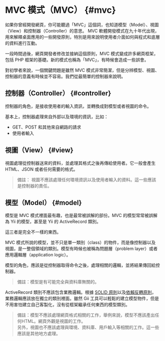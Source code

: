 # MVC 模式（MVC） {#mvc}

如果你曾經開發網頁，你可能聽過「MVC」這個詞，也知道模型（Model）、視圖（View）和控制器（Controller）的意思。 MVC 軟體開發模式在九十年代出現，用來解釋桌面應用的一些開發原則，特別是用來說明使用者介面如何與程式和底層的資料進行互動。

一段時間過後，網頁開發者修改並接納這個原則，MVC 模式變成許多網頁框架，包括 PHP 框架的基礎。新的模式也稱為「MVC」，有時候會造成一些誤會。

對初學者來說，一個關鍵問題是雖然 MVC 模式非常簡潔，但是分辨模型、視圖、控制器的意義有時候並不容易。我們從最簡單的控制器來說明。

## 控制器（Controller） {#controller}

控制器的角色，是接收使用者的輸入資訊，並轉換成對模型或者視圖的命令。

基本上，控制器處理來自外部以及環境的資訊，比如：

* GET、POST 和其他來自網路的請求
* 使用者輸入

## 視圖（View） {#view}

視圖處理從控制器送來的資料，並處理其格式之後再傳給使用者。它一般會產生 HTML、JSON 或者任何需要的格式。

> 備註： 視圖不應該處理任何環境資訊以及使用者輸入的資料。這一些應該是控制器的責任。

## 模型（Model） {#model}

模型是 MVC 模式裡面最有趣，也是最常被誤解的部份。MVC 的模型常常被誤解為 Yii 的模型，甚至是 Yii 的 ActiveRecord 類別。

這三者是完全不一樣的東西。

MVC 模式所說的模型，並不只是單一類別（class）的物件，而是像控制器以及視圖，是一整個領域的類別。模型有時候也被稱為問題層（problem layer）或者應用邏輯層（application logic）。

模型的角色，應該是從控制器取得命令之後，處理相關的邏輯，並將結果傳回給控制器。

> 備註：模型是有可能完全與資料庫無關的。

ActiveRecord 類別不應該包含業務邏輯。根據 [SOLID 原則](/solid.md)以及[依賴反轉原則](/dependencies.md)，業務邏輯應該放在獨立的類別裡面。雖然 Gii 工具可以輕鬆的建立模型物件，但是不用害怕建立自己客製化，沒有從框架繼承任何東西的模型類別。

> 備註：模型不應該處理網頁格式相關的工作，舉例來說，模型不應該產出任何HTML。網頁外觀是視圖的工作。  
> 另外，視圖也不應該處理與環境、資料庫、用戶輸入等相關的工作。這一些應該是其他地方處理。



